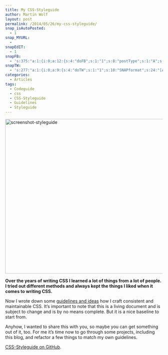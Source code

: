 ```yaml
---
title: My CSS-Styleguide
author: Martin Wolf
layout: post
permalink: /2014/05/26/my-css-styleguide/
snap_isAutoPosted:
  - 1
snap_MYURL:
  - 
snapEdIT:
  - 1
snapFB:
  - 's:375:"a:1:{i:0;a:12:{s:4:"doFB";s:1:"1";s:8:"postType";s:1:"A";s:10:"AttachPost";s:1:"2";s:10:"SNAPformat";s:35:"New post on MartinWolf.org: %TITLE%";s:9:"isAutoImg";s:1:"A";s:8:"imgToUse";b:0;s:9:"isAutoURL";s:1:"A";s:8:"urlToUse";b:0;s:11:"isPrePosted";s:1:"1";s:8:"isPosted";s:1:"1";s:4:"pgID";s:35:"10202054427914710_10202054648960236";s:5:"pDate";s:19:"2014-05-26 08:16:46";}}";'
snapTW:
  - 's:277:"a:1:{i:0;a:9:{s:4:"doTW";s:1:"1";s:10:"SNAPformat";s:24:"[Article] %TITLE%: %URL%";s:8:"attchImg";s:1:"0";s:9:"isAutoImg";s:1:"A";s:8:"imgToUse";b:0;s:11:"isPrePosted";s:1:"1";s:8:"isPosted";s:1:"1";s:4:"pgID";s:18:"470840957655863296";s:5:"pDate";s:19:"2014-05-26 08:16:46";}}";'
categories:
  - Articles
tags:
  - Codeguide
  - css
  - CSS-Styleguide
  - Guidelines
  - Styleguide
---
```

<img src="http://martinwolf.org/wp-content/uploads/2014/05/screenshot-styleguide.jpg" alt="screenshot-styleguide" width="600" height="495" class="alignnone size-full wp-image-2592" /> 

**Over the years of writing CSS I learned a lot of things from a lot of people. I tried out different methods and always kept the things I liked when it comes to writing CSS.**

Now I wrote down some [guidelines and ideas][1] how I craft consistent and maintainable CSS. It&#8217;s important to note that this is a living document and is subject to change and is by no means complete. But it is a nice baseline to start from.

Anyhow, I wanted to share this with you, so maybe you can get something out of it, too. For me it&#8217;s time now to go through some projects, including this blog, and refactor a few things to match my own guidelines.

[CSS-Styleguide on GitHub][1].

 [1]: https://github.com/martinwolf/CSS-Styleguide